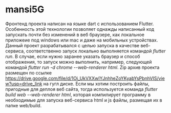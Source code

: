 # mansi5G

Фронтенд проекта написан на языке dart с использованием Flutter. Особенность этой технологии позволяет однажды написанный код запускать почти без изменений в веб браузере, как локальное приложеие под windows или mac и даже на мобильных устройствах. 
Данный проект разрабатывался с целью запуска в качестве веб-сервиса, соответственно запуск локально выполняется командой  *flutter run*. В случае, если нужно заранее указать браузер и способ отображения, то запуск можно выполнить, например, следующей командой *flutter run -d chrome --web-renderer html*.
Zip архив проекта размещен по ссылке https://drive.google.com/file/d/1Oj_UkVXXwIYJnhheZoYKyabYsPbnhVIS/view?usp=drive_link на гугл диске.
Если мы хотим построить файлы, пригодные для деплоя веб сайта, тогда используется команда *flutter build web  --web-renderer html*, которая компилирует программу в необходимые для запуска веб-сервиса html и js файлы, размещая их в папке web/build. 
